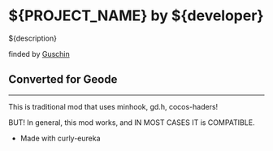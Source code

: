 # ${PROJECT_NAME} by ${developer}

${description}

finded by [Guschin](https://github.com/zGuschin/IconPatch)

## <co>Converted for Geode</c>
---

<cr>This is traditional mod that uses minhook, gd.h, cocos-haders!

BUT! In general, this mod works, and IN MOST CASES IT is COMPATIBLE.
- Made with curly-eureka</c>